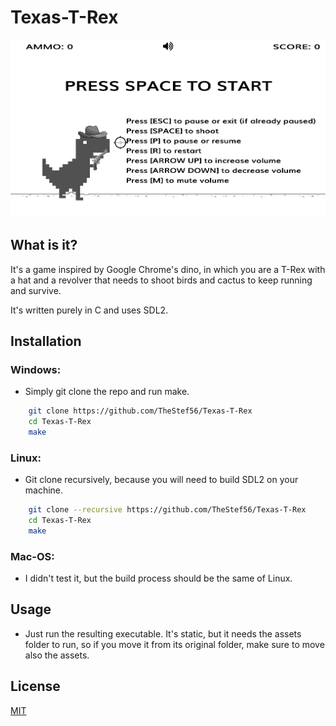 # Texas-T-Rex

<img src="./assets/thumbnail.png" alt="PowerCmd" width="800"/>

## What is it? 

It's a game inspired by Google Chrome's dino, in which you are a T-Rex with a hat and a revolver that needs to shoot birds and cactus to keep running and survive.

It's written purely in C and uses SDL2.


## Installation

### Windows:

- Simply git clone the repo and run make. 

```bash
    git clone https://github.com/TheStef56/Texas-T-Rex
    cd Texas-T-Rex
    make
```

### Linux:

- Git clone recursively, because you will need to build SDL2 on your machine.

```bash
    git clone --recursive https://github.com/TheStef56/Texas-T-Rex
    cd Texas-T-Rex
    make
``` 

### Mac-OS:
- I didn't test it, but the build process should be the same of Linux.

## Usage

- Just run the resulting executable. It's static, but it needs the assets folder to run, so if you move it from its original folder, make sure to move also the assets.


## License

[MIT](https://choosealicense.com/licenses/mit/)